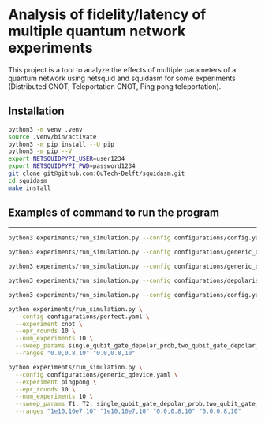 # Analysis of fidelity/latency of multiple quantum network experiments

This project is a tool to analyze the effects of multiple parameters of a quantum network using netsquid and squidasm for some experiments (Distributed CNOT, Teleportation CNOT, Ping pong teleportation).

## Installation
```bash
python3 -m venv .venv
source .venv/bin/activate
python3 -m pip install --U pip
python3 -m pip --V
export NETSQUIDPYPI_USER=user1234
export NETSQUIDPYPI_PWD=password1234
git clone git@github.com:QuTech-Delft/squidasm.git
cd squidasm
make install
```



## Examples of command to run the program
---

```bash
python3 experiments/run_simulation.py --config configurations/config.yaml
```

```bash
python3 experiments/run_simulation.py --config configurations/generic_qdevice.yaml --plot_parameter_effects single_qubit_gate_depolar_prob two_qubit_gate_depolar_prob --num_experiments 100
```

```bash
python3 experiments/run_simulation.py --config configurations/generic_qdevice.yaml --exepriment teleportation --plot_parameter_effects single_qubit_gate_depolar_prob two_qubit_gate_depolar_prob --num_experiments 100
```

```bash
python3 experiments/run_simulation.py --config configurations/depolarise_link.yaml --plot_parameter_effects fidelity prob_success --param1_range 1.0,0.3,10 --param2_range 1.0,0.1,10 --num_experiments 100
```

```bash
python3 experiments/run_simulation.py --config configurations/config.yaml --plot_parameter_effects length T1 --param1_range 1,10,10 --param2_range 7,9,10
```

```bash
python experiments/run_simulation.py \
  --config configurations/perfect.yaml \
  --experiment cnot \
  --epr_rounds 10 \
  --num_experiments 10 \
  --sweep_params single_qubit_gate_depolar_prob,two_qubit_gate_depolar_prob \
  --ranges "0.0,0.8,10" "0.0,0.8,10"
```

```bash
python experiments/run_simulation.py \
  --config configurations/generic_qdevice.yaml \
  --experiment pingpong \
  --epr_rounds 10 \
  --num_experiments 10 \
  --sweep_params T1, T2, single_qubit_gate_depolar_prob,two_qubit_gate_depolar_prob \
  --ranges "1e10,10e7,10" "1e10,10e7,10" "0.0,0.8,10" "0.0,0.8,10"
```
